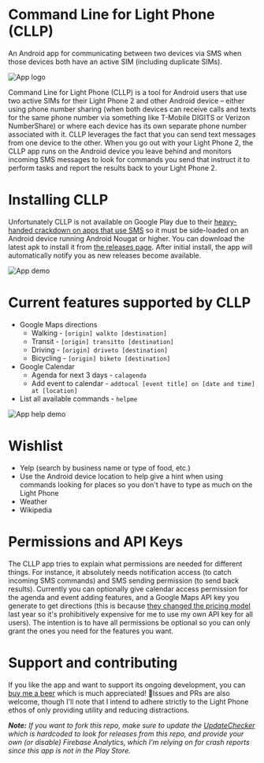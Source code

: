 # Command Line for Light Phone (CLLP)
An Android app for communicating between two devices via SMS when those devices both have an active SIM (including duplicate SIMs).

![App logo](https://niraj.blog/content/images/size/w2000/2019/12/CLLP_icon_512-half.png)

Command Line for Light Phone (CLLP) is a tool for Android users that use two active SIMs for their Light Phone 2 and other Android device – either using phone number sharing (when both devices can receive calls and texts for the same phone number via something like T-Mobile DIGITS or Verizon NumberShare) or where each device has its own separate phone number associated with it. CLLP leverages the fact that you can send text messages from one device to the other. When you go out with your Light Phone 2, the CLLP app runs on the Android device you leave behind and monitors incoming SMS messages to look for commands you send that instruct it to perform tasks and report the results back to your Light Phone 2.

# Installing CLLP
Unfortunately CLLP is not available on Google Play due to their [heavy-handed crackdown on apps that use SMS](https://www.xda-developers.com/google-restriction-sms-call-log-permissions/) so it must be side-loaded on an Android device running Android Nougat or higher. You can download the latest apk to install it from [the releases page](https://github.com/nirajsanghvi/CLLP/releases). After initial install, the app will automatically notify you as new releases become available.

![App demo](https://i.imgur.com/3XegkKH.gif)

# Current features supported by CLLP
* Google Maps directions
  * Walking - `[origin] walkto [destination]`
  * Transit - `[origin] transitto [destination]`
  * Driving - `[origin] driveto [destination]`
  * Bicycling - `[origin] biketo [destination]`
* Google Calendar
  * Agenda for next 3 days - `calagenda`
  * Add event to calendar - `addtocal [event title] on [date and time] at [location]`
* List all available commands - `helpme`

![App help demo](https://i.imgur.com/Cq86Bid.gif)

# Wishlist
* Yelp (search by business name or type of food, etc.)
* Use the Android device location to help give a hint when using commands looking for places so you don't have to type as much on the Light Phone
* Weather
* Wikipedia

# Permissions and API Keys
The CLLP app tries to explain what permissions are needed for different things. For instance, it absolutely needs notification access (to catch incoming SMS commands) and SMS sending permission (to send back results). Currently you can optionally give calendar access permission for the agenda and event adding features, and a Google Maps API key you generate to get directions (this is because [they changed the pricing model](https://www.reddit.com/r/GoogleMaps/comments/8gl0zl/google_maps_api_pricing_change/) last year so it's prohibitively expensive for me to use my own API key for all users). The intention is to have all permissions be optional so you can only grant the ones you need for the features you want.

# Support and contributing
If you like the app and want to support its ongoing development, you can [buy me a beer](https://www.paypal.com/cgi-bin/webscr?cmd=_donations&business=CBGPF2LBBH3QW&currency_code=USD&source=url) which is much appreciated! 🍻Issues and PRs are also welcome, though I'll note that I intend to adhere strictly to the Light Phone ethos of only providing utility and reducing distractions.

*__Note:__ If you want to fork this repo, make sure to update the [UpdateChecker](https://github.com/nirajsanghvi/CLLP/blob/master/app/src/main/java/com/vanishingjar/cllp/UpdateChecker.kt) which is hardcoded to look for releases from this repo, and provide your own (or disable) Firebase Analytics, which I'm relying on for crash reports since this app is not in the Play Store.*
